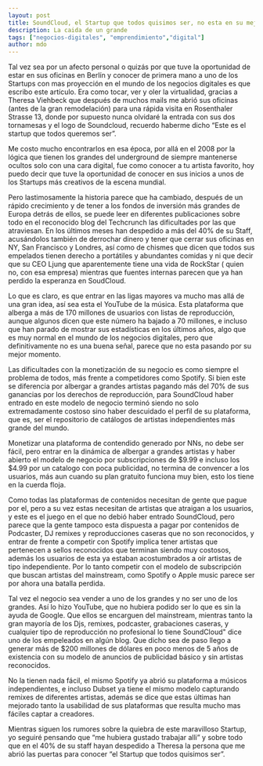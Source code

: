 ```yaml
---
layout: post
title: SoundCloud, el Startup que todos quisimos ser, no esta en su mejor momento.
description: La caida de un grande
tags: ["negocios-digitales", "emprendimiento","digital"]
author: mdo
---
```


Tal vez sea por un afecto personal o quizás por que tuve la oportunidad de estar en sus oficinas en Berlín y conocer de primera mano a uno de los Startups con mas proyección en el mundo de los negocios digitales es que escribo este artículo. Era como tocar, ver y oler la virtualidad, gracias a Theresa Viehbeck que después de muchos mails me abrió sus oficinas (antes de la gran remodelación) para una rápida visita en Rosenthaler Strasse 13, donde por supuesto nunca olvidaré la entrada con sus dos tornamesas y el logo de Soundcloud, recuerdo haberme dicho “Este es el startup que todos queremos ser”.

Me costo mucho encontrarlos en esa época, por allá en el 2008 por la lógica que tienen los grandes del underground de siempre mantenerse ocultos solo con una cara digital, fue como conocer a tu artista favorito, hoy puedo decir que tuve la oportunidad de conocer en sus inicios a unos de los Startups más creativos de la escena mundial.

Pero lastimosamente la historia parece que ha cambiado, después de un rápido crecimiento y de tener a los fondos de inversión más grandes de Europa detrás de ellos, se puede leer en diferentes publicaciones sobre todo en el reconocido blog del Techcrunch las dificultades por las que atraviesan. En los últimos meses han despedido a más del 40% de su Staff, acusándolos también de derrochar dinero y tener que cerrar sus oficinas en NY, San Francisco y Londres, así como de chismes que dicen que todos sus empelados tienen derecho a portátiles y abundantes comidas y ni que decir que su CEO Ljung que aparentemente tiene una vida de RockStar ( quien no, con esa empresa) mientras que fuentes internas parecen que ya han perdido la esperanza en SoudCloud.

Lo que es claro, es que entrar en las ligas mayores va mucho mas allá de una gran idea, así sea esta el YouTube de la música. Esta plataforma que alberga a más de 170 millones de usuarios con listas de reproducción, aunque algunos dicen que este número ha bajado a 70 millones, e incluso que han parado de mostrar sus estadísticas en los últimos años, algo que es muy normal en el mundo de los negocios digitales, pero que definitivamente no es una buena señal, parece que no esta pasando por su mejor momento.

Las dificultades con la monetización de su negocio es como siempre el problema de todos, más frente a competidores como Spotify. Si bien este se diferencia por albergar a grandes artistas pagando más del 70% de sus ganancias por los derechos de reproducción, para SoundCloud haber entrado en este modelo de negocio terminó siendo no solo extremadamente costoso sino haber descuidado el perfil de su plataforma, que es, ser el repositorio de catálogos de artistas independientes más grande del mundo.

Monetizar una plataforma de contendido generado por NNs, no debe ser fácil, pero entrar en la dinámica de albergar a grandes artistas y haber abierto el modelo de negocio por subscripciones de $9.99 e incluso los $4.99 por un catalogo con poca publicidad, no termina de convencer a los usuarios, más aun cuando su plan gratuito funciona muy bien, esto los tiene en la cuerda floja.

Como todas las plataformas de contenidos necesitan de gente que pague por el, pero a su vez estas necesitan de artistas que atraigan a los usuarios, y este es el juego en el que no debió haber entrado SoundCloud, pero parece que la gente tampoco esta dispuesta a pagar por contenidos de Podcaster, DJ remixes y reproducciones caseras que no son reconocidos, y entrar de frente a competir con Spotify  implica tener artistas que pertenecen a sellos reconocidos que terminan siendo muy costosos, además los usuarios de esta ya estaban acostumbrados a oír artistas de tipo independiente. Por lo tanto competir con el modelo de subscripción que buscan artistas del mainstream,  como Spotify o Apple music parece ser por ahora una batalla perdida.

Tal vez el negocio sea vender a uno de los grandes y no ser uno de los grandes. Así lo hizo YouTube, que no hubiera podido ser lo que es sin la ayuda de Google. Que ellos se encarguen del mainstream, mientras tanto la gran mayoría de los Djs, remixes, podcaster, grabaciones caseras, y cualquier tipo de reproducción no profesional lo tiene SoundCloud" dice uno de los empeleados en algún blog. Que dicho sea de paso llego a generar más de $200 millones de dólares en poco menos de 5 años de existencia con su modelo de anuncios de publicidad básico y sin artistas reconocidos.

No la tienen nada fácil,  el mismo Spotify ya abrió su plataforma a músicos independientes, e incluso Dubset ya tiene el mismo modelo capturando remixes de diferentes artistas, además se dice que estas últimas han mejorado tanto la usabilidad de sus plataformas que resulta mucho mas fáciles captar a creadores.

Mientras siguen los rumores sobre la quiebra de este maravilloso Startup, yo seguiré pensando que “me hubiera gustado trabajar alli” y sobre todo que en el 40% de su staff hayan despedido a Theresa la persona que me abrió las puertas para conocer “el Startup que todos quisimos ser”.

